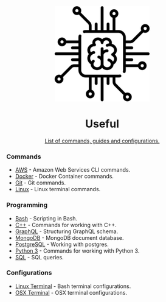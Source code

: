 <div align="center">
<img width="250" height="250" src="images/chip.svg" alt="Useful Resources">
	<h1>Useful</h1>
	<p>
		<a href="https://github.com/heofs/Useful">List of commands, guides and configurations.</a>
	</p>
</div>

### Commands

- [AWS](./Commands/AWS.md#readme) - Amazon Web Services CLI commands.
- [Docker](./Commands/Docker.md#readme) - Docker Container commands.
- [Git](./Commands/Git.md#readme) - Git commands.
- [Linux](./Commands/Linux.md#readme) - Linux terminal commands.

### Programming

- [Bash](./Programming/Bash.md#readme) - Scripting in Bash.
- [C++](./Programming/C++.md#readme) - Commands for working with C++.
- [GraphQL](./Programming/GraphQL.md#readme) - Structuring GraphQL schema.
- [MongoDB](./Programming/MongoDB.md#readme) - MongoDB document database.
- [PostgreSQL](./Programming/PostgreSQL.md#readme) - Working with postgres.
- [Python 3](./Programming/Python3.md#readme) - Commands for working with Python 3.
- [SQL](./Programming/SQL.md#readme) - SQL queries.

### Configurations

- [Linux Terminal](./Configurations/linux-terminal.md#readme) - Bash terminal configurations.
- [OSX Terminal](./Configurations/mac-terminal.md#readme) - OSX terminal configurations.
